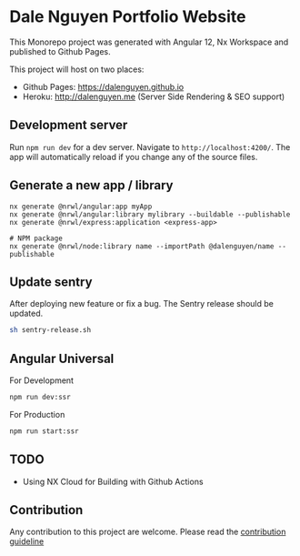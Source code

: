 # Dale Nguyen Portfolio Website

This Monorepo project was generated with Angular 12, Nx Workspace and published to Github Pages.

This project will host on two places:

- Github Pages: https://dalenguyen.github.io
- Heroku: http://dalenguyen.me (Server Side Rendering & SEO support)

## Development server

Run `npm run dev` for a dev server. Navigate to `http://localhost:4200/`. The app will automatically reload if you change any of the source files.

## Generate a new app / library

```
nx generate @nrwl/angular:app myApp
nx generate @nrwl/angular:library mylibrary --buildable --publishable
nx generate @nrwl/express:application <express-app>

# NPM package
nx generate @nrwl/node:library name --importPath @dalenguyen/name --publishable 

```


## Update sentry

After deploying new feature or fix a bug. The Sentry release should be updated.

```sh
sh sentry-release.sh
```

## Angular Universal

For Development

```sh
npm run dev:ssr
```

For Production

```sh
npm run start:ssr
```

## TODO

- Using NX Cloud for Building with Github Actions

## Contribution

Any contribution to this project are welcome. Please read the [contribution guideline](https://github.com/dalenguyen/dalenguyen.github.io/blob/dev/CONTRIBUTING.md)
